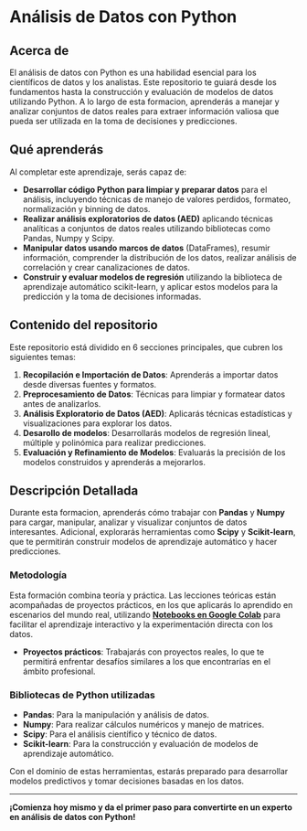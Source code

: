 # Análisis de Datos con Python

## Acerca de

El análisis de datos con Python es una habilidad esencial para los científicos de datos y los analistas. Este repositorio te guiará desde los fundamentos hasta la construcción y evaluación de modelos de datos utilizando Python. A lo largo de esta formacion, aprenderás a manejar y analizar conjuntos de datos reales para extraer información valiosa que pueda ser utilizada en la toma de decisiones y predicciones.

## Qué aprenderás

Al completar este aprendizaje, serás capaz de:

- **Desarrollar código Python para limpiar y preparar datos** para el análisis, incluyendo técnicas de manejo de valores perdidos, formateo, normalización y binning de datos.
- **Realizar análisis exploratorios de datos (AED)** aplicando técnicas analíticas a conjuntos de datos reales utilizando bibliotecas como Pandas, Numpy y Scipy.
- **Manipular datos usando marcos de datos** (DataFrames), resumir información, comprender la distribución de los datos, realizar análisis de correlación y crear canalizaciones de datos.
- **Construir y evaluar modelos de regresión** utilizando la biblioteca de aprendizaje automático scikit-learn, y aplicar estos modelos para la predicción y la toma de decisiones informadas.

## Contenido del repositorio

Este repositorio está dividido en 6 secciones principales, que cubren los siguientes temas:

1. **Recopilación e Importación de Datos**: Aprenderás a importar datos desde diversas fuentes y formatos.
2. **Preprocesamiento de Datos**: Técnicas para limpiar y formatear datos antes de analizarlos.
3. **Análisis Exploratorio de Datos (AED)**: Aplicarás técnicas estadísticas y visualizaciones para explorar los datos.
4. **Desarollo de modelos**: Desarrollarás modelos de regresión lineal, múltiple y polinómica para realizar predicciones.
5. **Evaluación y Refinamiento de Modelos**: Evaluarás la precisión de los modelos construidos y aprenderás a mejorarlos.

## Descripción Detallada

Durante esta formacion, aprenderás cómo trabajar con **Pandas** y **Numpy** para cargar, manipular, analizar y visualizar conjuntos de datos interesantes. Adicional, explorarás herramientas como **Scipy** y **Scikit-learn**, que te permitirán construir modelos de aprendizaje automático y hacer predicciones.

### Metodología

Esta formación combina teoría y práctica. Las lecciones teóricas están acompañadas de proyectos prácticos, en los que aplicarás lo aprendido en escenarios del mundo real, utilizando [**Notebooks en Google Colab**](https://github.com/eduardoleon9010/analisis_de_datos_con_Python/blob/main/notebooks.md) para facilitar el aprendizaje interactivo y la experimentación directa con los datos.

- **Proyectos prácticos**: Trabajarás con proyectos reales, lo que te permitirá enfrentar desafíos similares a los que encontrarías en el ámbito profesional.

### Bibliotecas de Python utilizadas

- **Pandas**: Para la manipulación y análisis de datos.
- **Numpy**: Para realizar cálculos numéricos y manejo de matrices.
- **Scipy**: Para el análisis científico y técnico de datos.
- **Scikit-learn**: Para la construcción y evaluación de modelos de aprendizaje automático.

Con el dominio de estas herramientas, estarás preparado para desarrollar modelos predictivos y tomar decisiones basadas en los datos.


---

**¡Comienza hoy mismo y da el primer paso para convertirte en un experto en análisis de datos con Python!**
